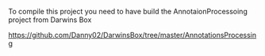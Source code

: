 To compile this project you need to have build the AnnotaionProcessoing project from Darwins Box

https://github.com/Danny02/DarwinsBox/tree/master/AnnotationsProcessing
